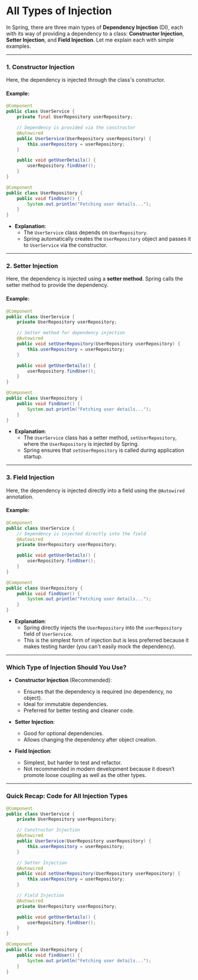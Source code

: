 # All Types of Injection

In Spring, there are three main types of **Dependency Injection** (DI), each with its way of providing a dependency to a class: **Constructor Injection**, **Setter Injection**, and **Field Injection**. Let me explain each with simple examples.

---

### **1. Constructor Injection**

Here, the dependency is injected through the class's constructor.

#### Example:

```java
@Component
public class UserService {
    private final UserRepository userRepository;

    // Dependency is provided via the constructor
    @Autowired
    public UserService(UserRepository userRepository) {
        this.userRepository = userRepository;
    }

    public void getUserDetails() {
        userRepository.findUser();
    }
}

@Component
public class UserRepository {
    public void findUser() {
        System.out.println("Fetching user details...");
    }
}
```

- **Explanation**:
  - The `UserService` class depends on `UserRepository`.
  - Spring automatically creates the `UserRepository` object and passes it to `UserService` via the constructor.

---

### **2. Setter Injection**

Here, the dependency is injected using a **setter method**. Spring calls the setter method to provide the dependency.

#### Example:

```java
@Component
public class UserService {
    private UserRepository userRepository;

    // Setter method for dependency injection
    @Autowired
    public void setUserRepository(UserRepository userRepository) {
        this.userRepository = userRepository;
    }

    public void getUserDetails() {
        userRepository.findUser();
    }
}

@Component
public class UserRepository {
    public void findUser() {
        System.out.println("Fetching user details...");
    }
}
```

- **Explanation**:
  - The `UserService` class has a setter method, `setUserRepository`, where the `UserRepository` is injected by Spring.
  - Spring ensures that `setUserRepository` is called during application startup.

---

### **3. Field Injection**

Here, the dependency is injected directly into a field using the `@Autowired` annotation.

#### Example:

```java
@Component
public class UserService {
    // Dependency is injected directly into the field
    @Autowired
    private UserRepository userRepository;

    public void getUserDetails() {
        userRepository.findUser();
    }
}

@Component
public class UserRepository {
    public void findUser() {
        System.out.println("Fetching user details...");
    }
}
```

- **Explanation**:
  - Spring directly injects the `UserRepository` into the `userRepository` field of `UserService`.
  - This is the simplest form of injection but is less preferred because it makes testing harder (you can't easily mock the dependency).

---

### **Which Type of Injection Should You Use?**

- **Constructor Injection** (Recommended):

  - Ensures that the dependency is required (no dependency, no object).
  - Ideal for immutable dependencies.
  - Preferred for better testing and cleaner code.

- **Setter Injection**:

  - Good for optional dependencies.
  - Allows changing the dependency after object creation.

- **Field Injection**:
  - Simplest, but harder to test and refactor.
  - Not recommended in modern development because it doesn’t promote loose coupling as well as the other types.

---

### **Quick Recap: Code for All Injection Types**

```java
@Component
public class UserService {
    private UserRepository userRepository;

    // Constructor Injection
    @Autowired
    public UserService(UserRepository userRepository) {
        this.userRepository = userRepository;
    }

    // Setter Injection
    @Autowired
    public void setUserRepository(UserRepository userRepository) {
        this.userRepository = userRepository;
    }

    // Field Injection
    @Autowired
    private UserRepository userRepository;

    public void getUserDetails() {
        userRepository.findUser();
    }
}

@Component
public class UserRepository {
    public void findUser() {
        System.out.println("Fetching user details...");
    }
}
```
